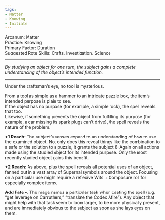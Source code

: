 ```yaml
---
tags:
- Matter
- Knowing
- Initiate
---
```


Arcanum: Matter\
Practice: Knowing\
Primary Factor: Duration\
Suggested Rote Skills: Crafts, Investigation, Science

---

_By studying an object for one turn, the subject gains a complete understanding of the object’s intended function._

---

Under the craftsman’s eye, no tool is mysterious.

From a tool as simple as a hammer to an intricate puzzle box, the item’s intended purpose is plain to see.\
If the object has no purpose (for example, a simple rock), the spell reveals that too.\
Likewise, if something prevents the object from fulfilling its purpose (for example, a car missing its spark plugs can’t drive), the spell reveals the nature of the problem.

**+1 Reach:** The subject’s senses expand to an understanding of how to use the examined object. Not only does this reveal things like the combination to a safe or the solution to a puzzle, it grants the subject 8-Again on all actions made using the studied object for its intended purpose. Only the most recently studied object gains this benefit.

**+2 Reach:** As above, plus the spell reveals all potential uses of an object, fanned out in a vast array of Supernal symbols around the object. Focusing on a particular use might require a reflexive Wits + Composure roll for especially complex items.

**Add Fate •:** The mage names a particular task when casting the spell (e.g. “get leverage on Carruthers,” “translate the Codex Afire”). Any object that might help with that task seem to loom larger, to be more physically present, and are immediately obvious to the subject as soon as she lays eyes on them.